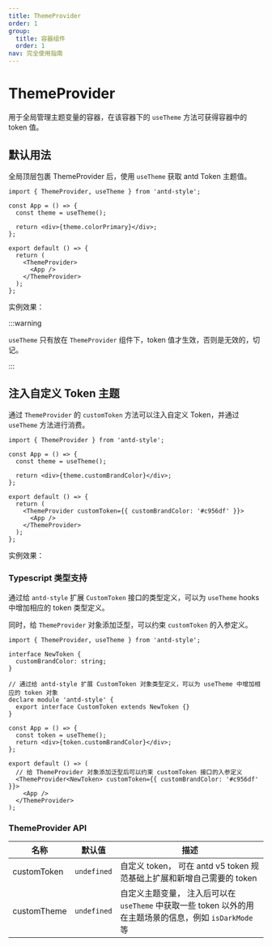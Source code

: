 ```yaml
---
title: ThemeProvider
order: 1
group:
  title: 容器组件
  order: 1
nav: 完全使用指南
---
```


# ThemeProvider

用于全局管理主题变量的容器，在该容器下的 `useTheme` 方法可获得容器中的 token 值。

## 默认用法

全局顶层包裹 ThemeProvider 后，使用 `useTheme` 获取 antd Token 主题值。

```tsx | pure
import { ThemeProvider, useTheme } from 'antd-style';

const App = () => {
  const theme = useTheme();

  return <div>{theme.colorPrimary}</div>;
};

export default () => {
  return (
    <ThemeProvider>
      <App />
    </ThemeProvider>
  );
};
```

实例效果：
<code src="../demos/ThemeProvider/default.tsx"></code>

:::warning

`useTheme` 只有放在 `ThemeProvider` 组件下，token 值才生效，否则是无效的，切记。

:::

## 注入自定义 Token 主题

通过 `ThemeProvider` 的 `customToken` 方法可以注入自定义 Token，并通过 `useTheme` 方法进行消费。

```tsx | pure
import { ThemeProvider } from 'antd-style';

const App = () => {
  const theme = useTheme();

  return <div>{theme.customBrandColor}</div>;
};

export default () => {
  return (
    <ThemeProvider customToken={{ customBrandColor: '#c956df' }}>
      <App />
    </ThemeProvider>
  );
};
```

实例效果：

<code src="../demos/ThemeProvider/customToken.tsx"></code>

### Typescript 类型支持

通过给 `antd-style` 扩展 `CustomToken` 接口的类型定义，可以为 `useTheme` hooks 中增加相应的 token 类型定义。

同时，给 `ThemeProvider` 对象添加泛型，可以约束 `customToken` 的入参定义。

```tsx | pure
import { ThemeProvider, useTheme } from 'antd-style';

interface NewToken {
  customBrandColor: string;
}

// 通过给 antd-style 扩展 CustomToken 对象类型定义，可以为 useTheme 中增加相应的 token 对象
declare module 'antd-style' {
  export interface CustomToken extends NewToken {}
}

const App = () => {
  const token = useTheme();
  return <div>{token.customBrandColor}</div>;
};

export default () => (
  // 给 ThemeProvider 对象添加泛型后可以约束 customToken 接口的入参定义
  <ThemeProvider<NewToken> customToken={{ customBrandColor: '#c956df' }}>
    <App />
  </ThemeProvider>
);
```

### ThemeProvider API

| 名称        | 默认值      | 描述                                                                                                     |
| ----------- | ----------- | -------------------------------------------------------------------------------------------------------- |
| customToken | `undefined` | 自定义 token， 可在 antd v5 token 规范基础上扩展和新增自己需要的 token                                   |
| customTheme | `undefined` | 自定义主题变量， 注入后可以在 `useTheme` 中获取一些 token 以外的用在主题场景的信息，例如 `isDarkMode` 等 |

